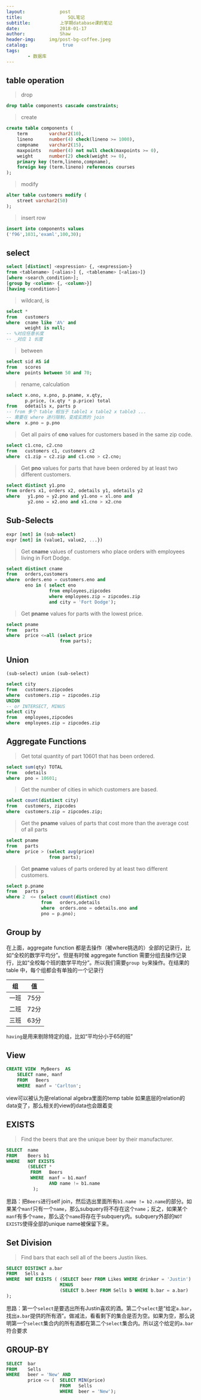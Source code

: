 ```yaml
---
layout:             post
title:                 SQL笔记
subtitle:           上学期database课的笔记
date:      	        2018-01-17
author:             Shaw
header-img:     img/post-bg-coffee.jpeg
catalog: 	         true
tags:
        - 数据库
---
```


table operation
-

>drop

```sql
drop table components cascade constraints;
```
>create

```sql
create table components (
	term 		varchar2(10),
	lineno 		number(4) check(lineno >= 1000),
	compname 	varchar2(15),
	maxpoints 	number(4) not null check(maxpoints >= 0),
	weight 		number(2) check(weight >= 0),
	primary key (term,lineno,compname),
	foreign key (term.lineno) references courses
);
```
>modify

```sql
alter table customers modify (
	street varchar2(50)
);
```

>insert row

```sql
insert into components values
('f96',1031,'examl',100,30);
```

select
-

```sql
select [distinct] <expression> {, <expression>}
from <tablename> [<alias>] {, <tablename> [<alias>]}
[where <search_condition>];
[group by <column> {, <column>}]
[having <condition>]
```

>wildcard, is

```sql
select *
from   customers
where  cname like 'A%' and 
	   weight is null;
-- %对应任意长度
-- _对应 1 长度
```

>between

```sql
select sid AS id
from   scores
where  points between 50 and 70;
```

>rename, calculation

```sql
select x.ono, x.pno, p.pname, x.qty,
	   p.price, (x.qty * p.price) total
from   odetails x, parts p
-- from 多个 table 相当于 table1 x table2 x table3 ...
-- 需要在 where 进行限制，变成实质的 join
where  x.pno = p.pno
```


>Get all pairs of **cno** values for customers based in the same zip code.

```sql
select c1.cno, c2.cno
from   customers c1, customers c2
where  c1.zip = c2.zip and c1.cno > c2.cno;
```

>Get **pno** values for parts that have been ordered by at least two different customers.

```sql
select distinct y1.pno
from orders x1, orders x2, odetails y1, odetails y2
where	y1.pno = y2.pno and y1.ono = xl.ono and
		y2.ono = x2.ono and x1.cno > x2.cno
```

Sub-Selects
-
```sql
expr [not] in (sub-select)
expr [not] in (value1, value2, ...})
```

>Get **cname** values of customers who place orders with employees living in Fort Dodge.
```sql
select distinct cname
from   orders,customers
where  orders.eno = customers.eno and
	   eno in (	select eno
				from employees,zipcodes
				where employees.zip = zipcodes.zip
				and city = 'Fort Dodge');
```
>Get **pname** values for parts with the lowest price.
```sql
select pname
from   parts
where  price <=all (select price
					from parts);
```

Union
-
`(sub-select) union (sub-select)`
```sql
select city
from   customers.zipcodes
where  customers.zip = zipcodes.zip
UNION
-- or INTERSECT, MINUS
select city
from   employees,zipcodes
where  employees.zip = zipcodes.zip
```

Aggregate Functions
-
>Get total quantity of part 10601 that has been ordered.

```sql
select sum(qty) TOTAL
from   odetails
where  pno = 10601;
```

>Get the number of cities in which customers are based.

```sql
select count(distinct city)
from   customers, zipcodes
where  customers.zip = zipcodes.zip;
```

>Get the **pname** values of parts that cost more than the average cost of all parts

```sql
select pname
from   parts
where  price > (select avg(price)
				from parts);
```
					
>Get **pname** values of parts ordered by at least two different customers.

```sql
select p.pname
from   parts p
where 2  <= (select count(distinct cno)
		 	 from   orders,odetails
			 where  orders.ono = odetails.ono and
			 pno = p.pno);
```
				 
Group by
-
在上面，aggregate function 都是去操作（被where挑选的）全部的记录行，比如“全校的数学平均分”。但是有时候 aggregate function 需要分组去操作记录行，比如“全校每个班的数学平均分”。所以我们需要`group by`来操作。在结果的 table 中，每个组都会有单独的一个记录行

组 | 值
-|-
一班 | 75分 
二班 | 72分
三班 | 63分

`having`是用来剔除特定的组，比如“平均分小于65的班”

View
-
```sql
CREATE VIEW  MyBeers  AS
	SELECT name, manf
	FROM   Beers
	WHERE  manf = 'Carlton';
```
view可以被认为是relational algebra里面的temp table
如果底层的relation的data变了，那么相关的view的data也会跟着变

EXISTS
-
>Find the beers that are the unique beer by their manufacturer.

```sql
SELECT 	name
FROM   	Beers b1
WHERE  	NOT EXISTS
		(SELECT	*
	 	 FROM	Beers
	 	 WHERE	manf = b1.manf
				AND name != b1.name
	      );
```
思路：把`Beers`进行self join，然后选出里面所有`b1.name != b2.name`的部分。如果某个`manf`只有一个`name`，那么subquery将不存在这个`name`；反之，如果某个`manf`有多个`name`，那么这个`name`将存在于subquery内。subquery外部的`NOT EXISTS`使得全部的unique name被保留下来。

Set Division
-
>Find bars that each sell all of the beers Justin likes.

```sql
SELECT DISTINCT a.bar
FROM   Sells a
WHERE  NOT EXISTS ( (SELECT beer FROM Likes WHERE drinker = 'Justin')
					MINUS
					(SELECT b.beer FROM Sells b WHERE b.bar = a.bar)
);
```
思路：第一个`select`是要选出所有Justin喜欢的酒。第二个`select`是“给定`a.bar`，找出`a.bar`提供的所有酒”。做减法，看看剩下的集合是否为空。如果为空，那么说明第一个`select`集合内的所有酒都在第二个`select`集合内。所以这个给定的`a.bar`符合要求

GROUP-BY
-

```sql
SELECT 	bar
FROM   	Sells
WHERE  	beer = 'New' AND
		price <= (	SELECT MIN(price)
					FROM   Sells
					WHERE  beer = 'New');
```